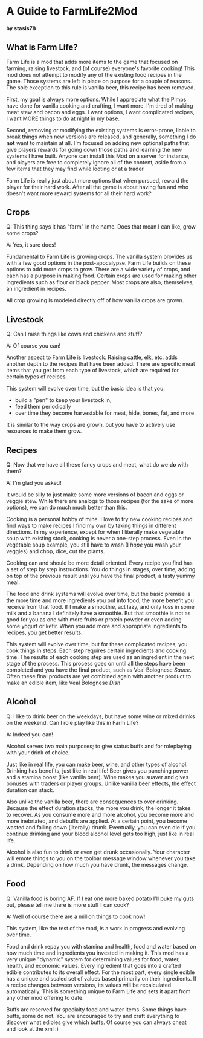 # A Guide to FarmLife2Mod
#### by stasis78

## What is Farm Life?

Farm Life is a mod that adds more items to the game that focused on farming, raising livestock, and (of course) everyone's favorite cooking! This mod does not attempt to modify any of the existing food recipes in the game. Those systems are left in place on purpose for a couple of reasons. The sole exception to this rule is vanilla beer, this recipe has been removed. 

First, my goal is always more options. While I appreciate what the Pimps have done for vanilla cooking and crafting, I want more. I'm tired of making meat stew and bacon and eggs. I want options, I want complicated recipes, I want MORE things to do at night in my base.

Second, removing or modifying the existing systems is error-prone, liable to break things when new versions are released, and generally, something I do **not** want to maintain at all. I'm focused on adding new optional paths that give players rewards for going down those paths and learning the new systems I have built. Anyone can install this Mod on a server for instance, and players are free to completely ignore all of the content, aside from a few items that they may find while looting or at a trader.

Farm Life is really just about more options that when pursued, reward the player for their hard work. After all the game is about having fun and who doesn't want more reward systems for all their hard work?

## Crops

Q: This thing says it has "farm" in the name. Does that mean I can like, grow some crops?

A: Yes, it sure does!

Fundamental to Farm Life is growing crops. The vanilla system provides us with a few good options in the post-apocalypse. Farm Life builds on these options to add more crops to grow. There are a wide variety of crops, and each has a purpose in making food. Certain crops are used for making other ingredients such as flour or black pepper. Most crops are also, themselves, an ingredient in recipes. 

All crop growing is modeled directly off of how vanilla crops are grown.

## Livestock

Q: Can I raise things like cows and chickens and stuff?

A: Of course you can!

Another aspect to Farm Life is livestock. Raising cattle, elk, etc. adds another depth to the recipes that have been added. There are specific meat items that you get from each type of livestock, which are required for certain types of recipes.

This system will evolve over time, but the basic idea is that you:

- build a "pen" to keep your livestock in,
- feed them periodically
- over time they become harvestable for meat, hide, bones, fat, and more.

It is similar to the way crops are grown, but you have to actively use resources to make them grow.

## Recipes

Q: Now that we have all these fancy crops and meat, what do we **do** with them?

A: I'm glad you asked!

It would be silly to just make some more versions of bacon and eggs or veggie stew. While there are analogs to those recipes (for the sake of more options), we can do much much better than this.

Cooking is a personal hobby of mine. I love to try new cooking recipes and find ways to make recipes I find my own by taking things in different directions. In my experience, except for when I literally make vegetable soup with existing stock, cooking is never a one-step process. Even in the vegetable soup example, you still have to wash (I *hope* you wash your veggies) and chop, dice, cut the plants.

Cooking can and should be more detail oriented. Every recipe you find has a set of step by step instructions. You do things in stages, over time, adding on top of the previous result until you have the final product, a tasty yummy meal.

The food and drink systems will evolve over time, but the basic premise is the more time and more ingredients you put into food, the more benefit you receive from that food. If I make a smoothie, act lazy, and only toss in some milk and a banana I definitely have a smoothie. But that smoothie is not as good for you as one with more fruits or protein powder or even adding some yogurt or kefir. When you add more and appropriate ingredients to recipes, you get better results.

This system will evolve over time, but for these complicated recipes, you cook things in steps. Each step requires certain ingredients and cooking time. The results of each cooking step are used as an ingredient in the next stage of the process. This process goes on until all the steps have been completed and you have the final product, such as Veal Bolognese *Sauce*. Often these final products are yet combined again with another product to make an edible item, like Veal Bolognese *Dish*

## Alcohol

Q: I like to drink beer on the weekdays, but have some wine or mixed drinks on the weekend. Can I role play like this in Farm Life?

A: Indeed you can!

Alcohol serves two main purposes; to give status buffs and for roleplaying with your drink of choice.

Just like in real life, you can make beer, wine, and other types of alcohol. Drinking has benefits, just like in real life! Beer gives you punching power and a stamina boost (like vanilla beer). Wine makes you suaver and gives bonuses with traders or player groups. Unlike vanilla beer effects, the effect duration can stack.

Also unlike the vanilla beer, there are consequences to over drinking. Because the effect duration stacks, the more you drink, the longer it takes to recover. As you consume more and more alcohol, you become more and more inebriated, and debuffs are applied. At a certain point, you become wasted and falling down (literally) drunk. Eventually, you can even die if you continue drinking and your blood alcohol level gets too high, just like in real life.

Alcohol is also fun to drink or even get drunk occasionally. Your character will emote things to you on the toolbar message window whenever you take a drink. Depending on how much you have drunk, the messages change.

## Food

Q: Vanilla food is boring AF. If I eat one more baked potato I'll puke my guts out, please tell me there is more stuff I can cook?

A: Well of course there are a million things to cook now!

This system, like the rest of the mod, is a work in progress and evolving over time.

Food and drink repay you with stamina and health, food and water based on how much time and ingredients you invested in making it. This mod has a very unique "dynamic" system for determining values for food, water, health, and economic values. Every ingredient that goes into a crafted edible contributes to its overall effect. For the most part, every single edible has a unique and scaled set of values based primarily on their ingredients. If a recipe changes between versions, its values will be recalculated automatically. This is something unique to Farm Life and sets it apart from any other mod offering to date.

Buffs are reserved for specialty food and water items. Some things have buffs, some do not. You are encouraged to try and craft everything to discover what edibles give which buffs. Of course you can always cheat and look at the xml :)
